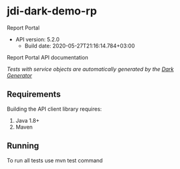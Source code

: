 # jdi-dark-demo-rp

Report Portal
- API version: 5.2.0
  - Build date: 2020-05-27T21:16:14.784+03:00

Report Portal API documentation


*Tests with service objects are automatically generated by the [Dark Generator](https://github.com/jdi-testing/jdi-dark-generator)*


## Requirements

Building the API client library requires:
1. Java 1.8+
2. Maven

## Running

To run all tests use mvn test command
